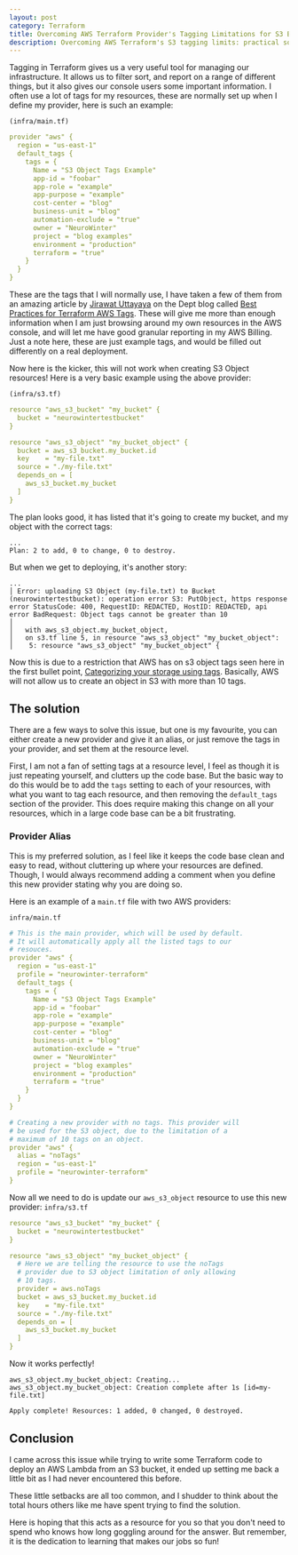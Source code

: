```yaml
---
layout: post
category: Terraform
title: Overcoming AWS Terraform Provider's Tagging Limitations for S3 Bucket Objects
description: Overcoming AWS Terraform's S3 tagging limits: practical solutions for efficient cloud management.
---
```


Tagging in Terraform gives us a very useful tool for managing our infrastructure. It allows us to filter sort, and report on a range of different things, but it also gives our console users some important information. I often use a lot of tags for my resources, these are normally set up when I define my provider, here is such an example:

`(infra/main.tf)`
```yaml
provider "aws" {
  region = "us-east-1"
  default_tags {
    tags = {
      Name = "S3 Object Tags Example"
      app-id = "foobar"
      app-role = "example"
      app-purpose = "example"
      cost-center = "blog"
      business-unit = "blog"
      automation-exclude = "true"
      owner = "NeuroWinter"
      project = "blog examples"
      environment = "production"
      terraform = "true"
    }
  }
}
```

These are the tags that I will normally use, I have taken a few of them from an amazing article by [Jirawat Uttayaya](https://engineering.deptagency.com/author/jirawat) on the Dept blog called [Best Practices for Terraform AWS Tags](https://engineering.deptagency.com/best-practices-for-terraform-aws-tags). These will give me more than enough information when I am just browsing around my own resources in the AWS console, and will let me have good granular reporting in my AWS Billing.  Just a note here, these are just example tags, and would be filled out differently on a real deployment.

Now here is the kicker, this will not work when creating S3 Object resources! Here is a very basic example using the above provider:

`(infra/s3.tf)`
```yaml
resource "aws_s3_bucket" "my_bucket" {
  bucket = "neurowintertestbucket"
}

resource "aws_s3_object" "my_bucket_object" {
  bucket = aws_s3_bucket.my_bucket.id
  key    = "my-file.txt"
  source = "./my-file.txt"
  depends_on = [
    aws_s3_bucket.my_bucket
  ]
}
```

The plan looks good, it has listed that it's going to create my bucket, and my object with the correct tags: 

```
...
Plan: 2 to add, 0 to change, 0 to destroy.
```

But when we get to deploying, it's another story:
```
...
│ Error: uploading S3 Object (my-file.txt) to Bucket (neurowintertestbucket): operation error S3: PutObject, https response error StatusCode: 400, RequestID: REDACTED, HostID: REDACTED, api error BadRequest: Object tags cannot be greater than 10
│ 
│   with aws_s3_object.my_bucket_object,
│   on s3.tf line 5, in resource "aws_s3_object" "my_bucket_object":
│    5: resource "aws_s3_object" "my_bucket_object" {
```

Now this is due to a restriction that AWS has on s3 object tags seen here in the first bullet point, [Categorizing your storage using tags](https://docs.aws.amazon.com/AmazonS3/latest/userguide/object-tagging.html). Basically, AWS will not allow us to create an object in S3 with more than 10 tags.

## The solution

There are a few ways to solve this issue, but one is my favourite, you can either create a new provider and give it an alias, or just remove the tags in your provider, and set them at the resource level.

First, I am not a fan of setting tags at a resource level, I feel as though it is just repeating yourself, and clutters up the code base.  But the basic way to do this would be to add the `tags` setting to each of your resources, with what you want to tag each resource, and then removing the `default_tags` section of the provider. This does require making this change on all your resources, which in a large code base can be a bit frustrating.


### Provider Alias

This is my preferred solution, as I feel like it keeps the code base clean and easy to read, without cluttering up where your resources are defined. Though, I would always recommend adding a comment when you define this new provider stating why you are doing so. 

Here is an example of a `main.tf` file with two AWS providers:

`infra/main.tf`
```yaml
# This is the main provider, which will be used by default.
# It will automatically apply all the listed tags to our
# resouces.
provider "aws" {
  region = "us-east-1"
  profile = "neurowinter-terraform"
  default_tags {
    tags = {
      Name = "S3 Object Tags Example"
      app-id = "foobar"
      app-role = "example"
      app-purpose = "example"
      cost-center = "blog"
      business-unit = "blog"
      automation-exclude = "true"
      owner = "NeuroWinter"
      project = "blog examples"
      environment = "production"
      terraform = "true"
    }
  }
}

# Creating a new provider with no tags. This provider will
# be used for the S3 object, due to the limitation of a
# maximum of 10 tags on an object.
provider "aws" {
  alias = "noTags"
  region = "us-east-1"
  profile = "neurowinter-terraform"
}
```

Now all we need to do is update our `aws_s3_object` resource to use this new provider:
`infra/s3.tf`
```yaml
resource "aws_s3_bucket" "my_bucket" {
  bucket = "neurowintertestbucket"
}

resource "aws_s3_object" "my_bucket_object" {
  # Here we are telling the resource to use the noTags
  # provider due to S3 object limitation of only allowing
  # 10 tags.
  provider = aws.noTags
  bucket = aws_s3_bucket.my_bucket.id
  key    = "my-file.txt"
  source = "./my-file.txt"
  depends_on = [
    aws_s3_bucket.my_bucket
  ]
}
```


Now it works perfectly!
```
aws_s3_object.my_bucket_object: Creating...
aws_s3_object.my_bucket_object: Creation complete after 1s [id=my-file.txt]

Apply complete! Resources: 1 added, 0 changed, 0 destroyed.
```

## Conclusion

I came across this issue while trying to write some Terraform code to deploy an AWS Lambda from an S3 bucket, it ended up setting me back a little bit as I had never encountered this before. 

These little setbacks are all too common, and I shudder to think about the total hours others like me have spent trying to find the solution.

Here is hoping that this acts as a resource for you so that you don't need to spend who knows how long goggling around for the answer. But remember, it is the dedication to learning that makes our jobs so fun! 
